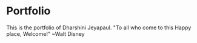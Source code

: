 # Portfolio
This is the portfolio of Dharshini Jeyapaul. "To all who come to this Happy place, Welcome!" ~Walt Disney
